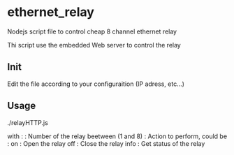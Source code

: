 # ethernet_relay
Nodejs script file to control cheap 8 channel ethernet relay

Thi script use the embedded Web server to control the relay


## Init
Edit the file according to your configuraition (IP adress, etc...)

## Usage
./relayHTTP.js <RelayNumber> <Action>
  
  with : 
    <RelayNumber> : Number of the relay beetween (1 and 8)
    <Action> : Action to perform, could be : 
        on : Open the relay
        off : Close the relay
        info : Get status of the relay
